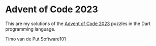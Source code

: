 # Advent of Code 2023

This are my solutions of
the [Advent of Code 2023](https://adventofcode.com/2023) puzzles in the Dart
programming language.

Timo van de Put
Software101
